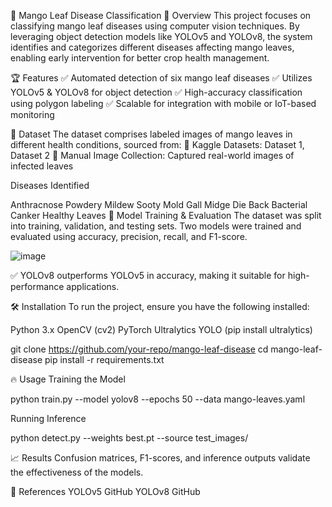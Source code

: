 🍃 Mango Leaf Disease Classification
📌 Overview
This project focuses on classifying mango leaf diseases using computer vision techniques. By leveraging object detection models like YOLOv5 and YOLOv8, the system identifies and categorizes different diseases affecting mango leaves, enabling early intervention for better crop health management.

🏆 Features
✅ Automated detection of six mango leaf diseases
✅ Utilizes YOLOv5 & YOLOv8 for object detection
✅ High-accuracy classification using polygon labeling
✅ Scalable for integration with mobile or IoT-based monitoring

📂 Dataset
The dataset comprises labeled images of mango leaves in different health conditions, sourced from:
📌 Kaggle Datasets: Dataset 1, Dataset 2
📌 Manual Image Collection: Captured real-world images of infected leaves

Diseases Identified

Anthracnose
Powdery Mildew
Sooty Mold
Gall Midge
Die Back
Bacterial Canker
Healthy Leaves
🚀 Model Training & Evaluation
The dataset was split into training, validation, and testing sets. Two models were trained and evaluated using accuracy, precision, recall, and F1-score.

![image](https://github.com/user-attachments/assets/aabe2185-be38-43f9-84ff-4ecaad864e3c)

✅ YOLOv8 outperforms YOLOv5 in accuracy, making it suitable for high-performance applications.

🛠️ Installation
To run the project, ensure you have the following installed:

Python 3.x
OpenCV (cv2)
PyTorch
Ultralytics YOLO (pip install ultralytics)

git clone https://github.com/your-repo/mango-leaf-disease
cd mango-leaf-disease
pip install -r requirements.txt

🔥 Usage
Training the Model

python train.py --model yolov8 --epochs 50 --data mango-leaves.yaml

Running Inference

python detect.py --weights best.pt --source test_images/

📈 Results
Confusion matrices, F1-scores, and inference outputs validate the effectiveness of the models.

🔗 References
YOLOv5 GitHub
YOLOv8 GitHub
